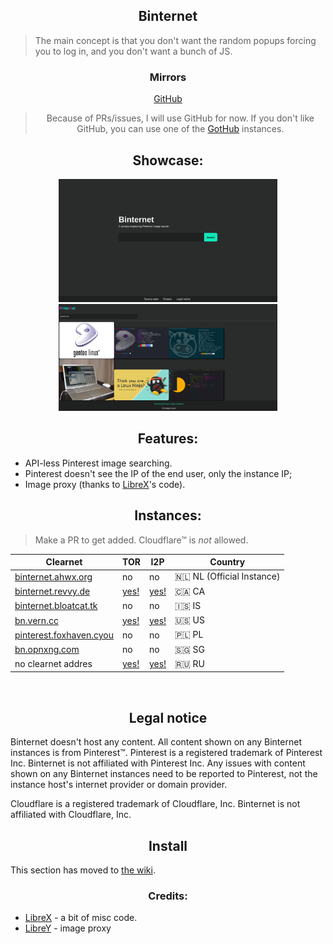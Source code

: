 <h2 align="center">Binternet</h2>

> The main concept is that you don't want the random popups forcing you to log in, and you don't want a bunch of JS.

<h3 align="center">Mirrors</h3>

<div align="center">
 
[GitHub](https://github.com/Ahwxorg/Binternet)

> Because of PRs/issues, I will use GitHub for now. If you don't like GitHub, you can use one of the [GotHub](https://codeberg.org/gothub/gothub) instances.

 </div>


<h2 align="center">Showcase:</h2>
<p align="center">
  <img src="https://raw.githubusercontent.com/Ahwxorg/binternet/main/static/img/binternet-1.png" width="350">
  <img src="https://raw.githubusercontent.com/Ahwxorg/binternet/main/static/img/binternet-2.png" width="350">
</p>


<h2 align="center">Features:</h2>

* API-less Pinterest image searching.
* Pinterest doesn't see the IP of the end user, only the instance IP;
* Image proxy (thanks to [LibreX](https://github.com/hnhx/LibreX)'s code).


<h2 align="center">Instances:</h2>

> Make a PR to get added. Cloudflare™ is *not* allowed.

| Clearnet | TOR | I2P | Country |
|-|-|-|-|
| [binternet.ahwx.org](https://binternet.ahwx.org/) | no | no | 🇳🇱 NL (Official Instance) |
| [binternet.revvy.de](https://binternet.revvy.de/) | [yes!](http://binternet.revvybrr6pvbx4n3j4475h4ghw4elqr4t5xo2vtd3gfpu2nrsnhh57id.onion/) | [yes!](http://revznkqdwy7nmlzql66x226g3qnapiooss3rg2uajbj4rypxjnba.b32.i2p/) | 🇨🇦 CA |
| [binternet.bloatcat.tk](https://binternet.bloatcat.tk/) | no | no | 🇮🇸 IS |
| [bn.vern.cc](https://bn.vern.cc) | [yes!](http://bn.vernccvbvyi5qhfzyqengccj7lkove6bjot2xhh5kajhwvidqafczrad.onion/) | [yes!](http://verne3vnw4i3qffozcjygtnv4uedwedtevxe7aoht7fngduuwcpa.b32.i2p/) | 🇺🇸 US |
| [pinterest.foxhaven.cyou](https://pinterest.foxhaven.cyou) | no | no | 🇵🇱 PL |
| [bn.opnxng.com](https://bn.opnxng.com) | no | no | 🇸🇬 SG |
| no clearnet addres | [yes!](http://binternet.skunky7dhv7nohsoalpwe3sxfz3fbkad7r3wk632riye25vqm3meqead.onion/) | [yes!](http://5cv2aw6jhe6la444vpn3jvo46442ls3ccgp3difx5ddlv5yf4hlq.b32.i2p/) | 🇷🇺﻿﻿ RU |

<br>


<h2 align="center">Legal notice</h2>

Binternet doesn't host any content. All content shown on any Binternet instances is from Pinterest™. Pinterest is a registered trademark of Pinterest Inc. Binternet is not affiliated with Pinterest Inc. Any issues with content shown on any Binternet instances need to be reported to Pinterest, not the instance host's internet provider or domain provider.

Cloudflare is a registered trademark of Cloudflare, Inc. Binternet is not affiliated with Cloudflare, Inc.


<h2 align="center">Install</h2>

This section has moved to [the wiki](https://github.com/Ahwxorg/Binternet/wiki/Installing).


<h3 align="center">Credits:</h3>

* [LibreX](https://github.com/hnhx/librex) - a bit of misc code.
* [LibreY](https://github.com/Ahwxorg/LibreY) - image proxy
